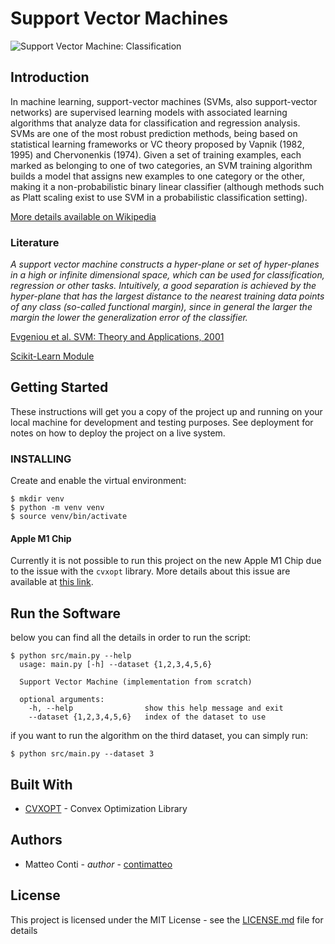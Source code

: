 # Support Vector Machines

![Support Vector Machine: Classification](https://miro.medium.com/max/1400/1*z5UvkNnPGdudZp92uZgmNw.png)

## Introduction

In machine learning, support-vector machines (SVMs, also support-vector networks) are supervised learning models with associated learning algorithms that analyze data for classification and regression analysis. SVMs are one of the most robust prediction methods, being based on statistical learning frameworks or VC theory proposed by Vapnik (1982, 1995) and Chervonenkis (1974). Given a set of training examples, each marked as belonging to one of two categories, an SVM training algorithm builds a model that assigns new examples to one category or the other, making it a non-probabilistic binary linear classifier (although methods such as Platt scaling exist to use SVM in a probabilistic classification setting).

[More details available on Wikipedia](https://en.wikipedia.org/wiki/Support-vector_machine)



### Literature

*A support vector machine constructs a hyper-plane or set of hyper-planes in a high or infinite dimensional space, which can be used for classification, regression or other tasks. Intuitively, a good separation is achieved by the hyper-plane that has the largest distance to the nearest training data points of any class (so-called functional margin), since in general the larger the margin the lower the generalization error of the classifier.*


[](https://link.springer.com/content/pdf/10.1007/BF00994018.pdf)

[Evgeniou et al. SVM: Theory and Applications, 2001](https://www.researchgate.net/profile/Massimiliano-Pontil-2/publication/221621494_Support_Vector_Machines_Theory_and_Applications/links/0912f50fd2564392c6000000/Support-Vector-Machines-Theory-and-Applications.pdf?origin=publication_detail)

[Scikit-Learn Module](https://scikit-learn.org/stable/modules/svm.html#mathematical-formulation)


## Getting Started

These instructions will get you a copy of the project up and running on your local machine for development and testing purposes. See deployment for notes on how to deploy the project on a live system.

### INSTALLING

Create and enable the virtual environment:
```
$ mkdir venv
$ python -m venv venv
$ source venv/bin/activate
```

#### Apple M1 Chip

Currently it is not possible to run this project on the new Apple M1 Chip due to the issue with the `cvxopt` library.
More details about this issue are available at [this link](https://github.com/cvxopt/cvxopt/issues/195).

## Run the Software

below you can find all the details in order to run the script:
```
$ python src/main.py --help
  usage: main.py [-h] --dataset {1,2,3,4,5,6}

  Support Vector Machine (implementation from scratch)

  optional arguments:
    -h, --help                show this help message and exit
    --dataset {1,2,3,4,5,6}   index of the dataset to use
```

if you want to run the algorithm on the third dataset, you can simply run:
```
$ python src/main.py --dataset 3
```

## Built With

* [CVXOPT](https://github.com/cvxopt/cvxopt) - Convex Optimization Library


## Authors

* Matteo Conti - *author* - [contimatteo](https://github.com/contimatteo)


## License

This project is licensed under the MIT License - see the [LICENSE.md](LICENSE.md) file for details
